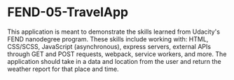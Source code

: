 # FEND-05-TravelApp

 This application is meant to demonstrate the skills learned from Udacity's FEND nanodegree program. These skills include working with: HTML, CSS/SCSS, JavaScript (asynchronous), express servers, external APIs through GET and POST requests, webpack, service workers, and more. The application should take in a data and location from the user and return the weather report for that place and time.
